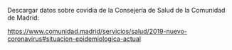 Descargar datos sobre covidia de la Consejería de Salud de la Comunidad de Madrid:

https://www.comunidad.madrid/servicios/salud/2019-nuevo-coronavirus#situacion-epidemiologica-actual
